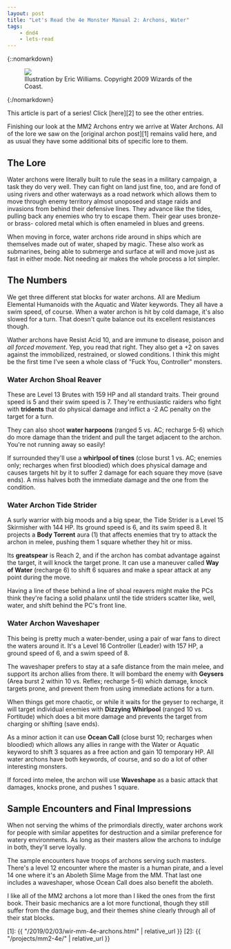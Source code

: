 ```yaml
---
layout: post
title: "Let's Read the 4e Monster Manual 2: Archons, Water"
tags:
    - dnd4
    - lets-read
---
```


{::nomarkdown}
<figure class="center">
  <img src="{{ "/assets/wir-mm2-4e-archons-water.png" | absolute_url }}"/>
  <figcaption>
    Illustration by Eric Williams. Copyright 2009 Wizards of the Coast.
  </figcaption>
</figure>
{:/nomarkdown}

This article is part of a series! Click [here][2] to see the other entries.

Finishing our look at the MM2 Archons entry we arrive at Water Archons. All of
the lore we saw on the [original archon post][1] remains valid here, and as
usual they have some additional bits of specific lore to them.

## The Lore

Water archons were literally built to rule the seas in a military campaign, a
task they do very well. They can fight on land just fine, too, and are fond of
using rivers and other waterways as a road network which allows them to move
through enemy territory almost unoposed and stage raids and invasions from
behind their defensive lines. They advance like the tides, pulling back any
enemies who try to escape them. Their gear uses bronze- or brass- colored metal
which is often enameled in blues and greens.

When moving in force, water archons ride around in ships which are themselves
made out of water, shaped by magic. These also work as submarines, being able to
submerge and surface at will and move just as fast in either mode. Not needing
air makes the whole process a lot simpler.

## The Numbers

We get three different stat blocks for water archons. All are Medium Elemental
Humanoids with the Aquatic and Water keywords. They all have a swim speed, of
course. When a water archon is hit by cold damage, it's also slowed for a
turn. That doesn't quite balance out its excellent resistances though.

Wather archons have Resist Acid 10, and are immune to disease, poison and _all
forced movement_. Yep, you read that right. They also get a +2 on saves against
the immobilized, restrained, or slowed conditions. I think this might be the
first time I've seen a whole class of "Fuck You, Controller" monsters.

### Water Archon Shoal Reaver

These are Level 13 Brutes with 159 HP and all standard traits. Their ground
speed is 5 and their swim speed is 7. They're enthusiastic raiders who fight
with **tridents** that do physical damage and inflict a -2 AC penalty on the
target for a turn.

They can also shoot **water harpoons** (ranged 5 vs. AC; recharge 5-6) which do
more damage than the trident and pull the target adjacent to the archon. You're
not running away so easily!

If surrounded they'll use a **whirlpool of tines** (close burst 1 vs. AC;
enemies only; recharges when first bloodied) which does physical damage and
causes targets hit by it to suffer 2 damage for each square they move (save
ends). A miss halves both the immediate damage and the one from the condition.

### Water Archon Tide Strider

A surly warrior with big moods and a big spear, the Tide Strider is a Level 15
Skirmisher with 144 HP. Its ground speed is 6, and its swim speed 8. It projects
a **Body Torrent** aura (1) that affects enemies that try to attack the archon
in melee, pushing them 1 square whether they hit or miss.

Its **greatspear** is Reach 2, and if the archon has combat advantage against
the target, it will knock the target prone. It can use a maneuver called **Way
of Water** (recharge 6) to shift 6 squares and make a spear attack at any point
during the move.

Having a line of these behind a line of shoal reavers might make the PCs think
they're facing a solid phalanx until the tide striders scatter like, well,
water, and shift behind the PC's front line.

### Water Archon Waveshaper

This being is pretty much a water-bender, using a pair of war fans to direct the
waters around it. It's a Level 16 Controller (Leader) with 157 HP, a ground
speed of 6, and a swim speed of 8.

The waveshaper prefers to stay at a safe distance from the main melee, and
support its archon allies from there. It will bombard the enemy with **Geysers**
(Area burst 2 within 10 vs. Reflex; recharge 5-6) which damage, knock targets
prone, and prevent them from using immediate actions for a turn.

When things get more chaotic, or while it waits for the geyser to recharge, it
will target individual enemies with **Dizzying Whirlpool** (ranged 10
vs. Fortitude) which does a bit more damage and prevents the target from
charging or shifting (save ends).

As a minor action it can use **Ocean Call** (close burst 10; recharges when
bloodied) which allows any allies in range with the Water or Aquatic keyword to
shift 3 squares as a free action and gain 10 temporary HP. All water archons
have both keywords, of course, and so do a lot of other interesting monsters.

If forced into melee, the archon will use **Waveshape** as a basic attack that
damages, knocks prone, and pushes 1 square.

## Sample Encounters and Final Impressions

When not serving the whims of the primordials directly, water archons work for
people with similar appetites for destruction and a similar preference for
watery environments. As long as their masters allow the archons to indulge in
both, they'll serve loyally.

The sample encounters have troops of archons serving such masters. There's a
level 12 encounter where the master is a human pirate, and a level 14 one where
it's an Aboleth Slime Mage from the MM. That last one includes a waveshaper,
whose Ocean Call does also benefit the aboleth.

I like all of the MM2 archons a lot more than I liked the ones from the first
book. Their basic mechanics are a lot more functional, though they still suffer
from the damage bug, and their themes shine clearly through all of their stat
blocks.


[1]: {{ "/2019/02/03/wir-mm-4e-archons.html" | relative_url }}
[2]: {{ "/projects/mm2-4e/" | relative_url }}
